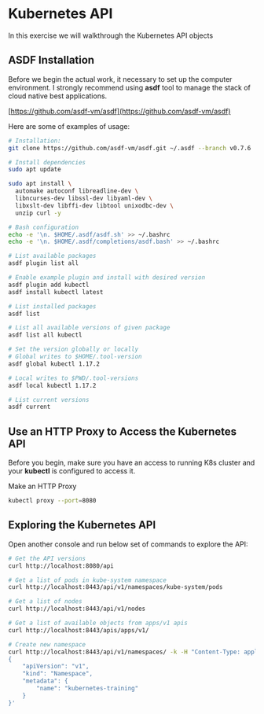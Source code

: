 # Kubernetes API

In this exercise we will walkthrough the Kubernetes API objects

## ASDF Installation

Before we begin the actual work, it necessary to set up the computer environment. I strongly recommend using **asdf** tool to manage the stack of cloud native best applications.

[https://github.com/asdf-vm/asdf](https://github.com/asdf-vm/asdf)

Here are some of examples of usage:

```bash
# Installation:
git clone https://github.com/asdf-vm/asdf.git ~/.asdf --branch v0.7.6

# Install dependencies
sudo apt update

sudo apt install \
  automake autoconf libreadline-dev \
  libncurses-dev libssl-dev libyaml-dev \
  libxslt-dev libffi-dev libtool unixodbc-dev \
  unzip curl -y

# Bash configuration
echo -e '\n. $HOME/.asdf/asdf.sh' >> ~/.bashrc
echo -e '\n. $HOME/.asdf/completions/asdf.bash' >> ~/.bashrc

# List available packages
asdf plugin list all

# Enable example plugin and install with desired version
asdf plugin add kubectl
asdf install kubectl latest

# List installed packages
asdf list

# List all available versions of given package
asdf list all kubectl

# Set the version globally or locally 
# Global writes to $HOME/.tool-version
asdf global kubectl 1.17.2

# Local writes to $PWD/.tool-versions
asdf local kubectl 1.17.2

# List current versions
asdf current
```

## Use an HTTP Proxy to Access the Kubernetes API

Before you begin, make sure you have an access to running K8s cluster and your **kubectl** is configured to access it.

Make an HTTP Proxy

```bash
kubectl proxy --port=8080
```

## Exploring the Kubernetes API

Open another console and run below set of commands to explore the API:

```bash
# Get the API versions
curl http://localhost:8080/api

# Get a list of pods in kube-system namespace
curl http://localhost:8443/api/v1/namespaces/kube-system/pods

# Get a list of nodes
curl http://localhost:8443/api/v1/nodes

# Get a list of available objects from apps/v1 apis
curl http://localhost:8443/apis/apps/v1/

# Create new namespace
curl http://localhost:8443/api/v1/namespaces/ -k -H "Content-Type: application/json" -XPOST -d '
{
    "apiVersion": "v1",
    "kind": "Namespace",
    "metadata": {
        "name": "kubernetes-training"
    }
}'
```
